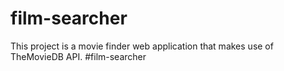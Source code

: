 # film-searcher

This project is a movie finder web application that makes use of TheMovieDB API.
#film-searcher
